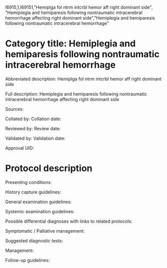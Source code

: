 I6915,1,I69151,"Hemiplga fol ntrm intcrbl hemor aff right dominant side", "Hemiplegia and hemiparesis following nontraumatic intracerebral hemorrhage affecting right dominant side","Hemiplegia and hemiparesis following nontraumatic intracerebral hemorrhage"
# Category title: Hemiplegia and hemiparesis following nontraumatic intracerebral hemorrhage

Abbreviated description: Hemiplga fol ntrm intcrbl hemor aff right dominant side

Full description: Hemiplegia and hemiparesis following nontraumatic intracerebral hemorrhage affecting right dominant side

Sources:

Collated by:
Collation date:

Reviewed by:
Review date:

Validated by:
Validation date:

Approval UID:

# Protocol description

Presenting conditions:

History capture guidelines:

General examination guidelines:

Systemic examination guidelines:

Possible differential diagnoses with links to related protocols:

Symptomatic / Palliative management:

Suggested diagnostic tests:

Management:

Follow-up guidelines:
